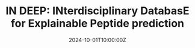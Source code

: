---
title: "IN DEEP: INterdisciplinary DatabasE for Explainable Peptide prediction"
event: FAIR-DI European Conference on Data Intelligence 2024
event_url: https://events.fairmat-nfdi.eu/event/9/
location: Karlsruhe, Germany
address:
  street: ''
  city: Karlsruhe
  region: ''
  postcode: ''
  country: Germany
summary: Presentation on interdisciplinary database for explainable peptide prediction.
abstract: ''

# Talk start and end times
date: '2024-10-01T10:00:00Z'  # Placeholder for exact date in Oct 2024
date_end: '2024-10-01T10:30:00Z'  # Placeholder
all_day: false
# Schedule page publish date
publishDate: '2024-02-25T00:00:00Z'
authors:
  - admin
tags:
  - Database
# Is this a featured talk?
featured: true
image:
  caption: ''
  focal_point: Center
url_code: ''
url_pdf: ''
url_slides: ''
url_video: ''
slides: ""
projects: []
---